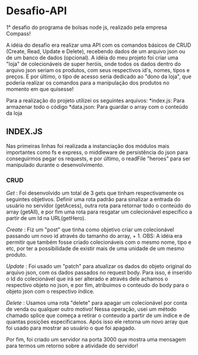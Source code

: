 # **Desafio-API**

1° desafio do programa de bolsas node js, realizado pela empresa Compass!

A idéia do desafio era realizar uma API com os comandos básicos de CRUD (Create, Read, Update e Delete), recebendo dados de um arquivo json ou de um banco de dados (opcional). A idéia do meu projeto foi criar uma "loja" de colecionáveis de super heróis, onde todos os dados dentro do arquivo json seriam os produtos, com seus respectivos id's, nomes, tipos e preços. E por último, o tipo de acesso seria dedicado ao "dono da loja", que poderia realizar os comandos para a manipulação dos produtos no momento em que quisesse!

Para a realização do projeto utilizei os seguintes arquivos:
*index.js: Para armazenar todo o código
*data.json: Para guardar o array com o conteúdo da loja

## **INDEX.JS**

Nas primeiras linhas foi realizada a instanciação dos módulos mais importantes como fs e express, o middleware de persistência do json para conseguirmos pegar os requests, e por último, o readFile "heroes" para ser manipulado durante o desenvolvimento.

### **CRUD**

_Get_ : Foi desenvolvido um total de 3 gets que tinham respectivamente os seguintes objetivos. Definir uma rota padrão para sinalizar a entrada do usuário no servidor (getAcess), outra rota para retornar todo o conteúdo do array (getAll), e por fim uma rota para resgatar um colecionável específico a partir de um Id na URL(getHero).

_Create_ : Fiz um "post" que tinha como objetivo criar um colecionável passando um novo id através do tamanho do array, + 1. OBS: A idéia era permitir que também fosse criado colecionáveis com o mesmo nome, tipo e etc, por ter a possibilidade de existir mais de uma unidade de um mesmo produto.

_Update_ : Foi usado um "patch" para atualizar os dados do objeto original do arquivo json, com os dados passados no request body. Para isso, é inserido o Id do colecionável que irá ser alterado e através dele achamos o respectivo objeto no json, e por fim, atribuimos o conteudo do body para o objeto json com o respectivo índice.

_Delete_ : Usamos uma rota "delete" para apagar um colecionável por conta de venda ou qualquer outro motivo! Nessa operação, usei um método chamado splice que começa a retirar o conteudo a partir de um índice e de quantas posições especificamos. Após isso ele retorna um novo array que foi usado para mostrar ao usuário o que foi apagado.

Por fim, foi criado um servidor na porta 3000 que mostra uma mensagem para termos um retorno sobre a atividade do servidor!
